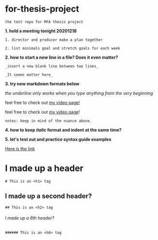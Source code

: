 # for-thesis-project

    the test repo for MFA thesis project

**1. hold a meeting tonight 20201218**

    1. director and producer make a plan together
    
    2. list minimals goal and stretch goals for each week

**2. how to start a new line in a file? Does it even matter?**
    
    _insert a new blank line between two lines_
    
    _It seems matter here_

**3. try new markdown formats below**

_the underline only works when you type anything from the very beginning_

feel free to check out [my video page!](https://vimeo.com/xiaoyaliang)

feel free to check out [my video page](https://vimeo.com/xiaoyaliang)!

    notes: keep in mind of the nuance above.
    
**4. how to keep _italic_ format and indent at the same time?**

**5. let's test out and practice syntax guide examples**

[Here is the link](https://guides.github.com/features/mastering-markdown/#GitHub-flavored-markdown)
    
# I made up a header
    
    # This is an <h1> tag
    
## I made up a second header?

    ## This is an <h2> tag

###### I made up a 6th header?

    ###### This is an <h6> tag
    
